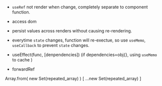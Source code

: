 - `useRef` not render when change, completely separate to component function.

- access dom
- persist values across renders without causing re-rendering.
- everytime `state` changes, function will re-exectue, so use `useMemo`, `useCallback` to prevent `state` changes.
- useEffect(func, [denpendencies])
  (if dependencies=obj{}, using `useMemo` to cache )
- forwardRef


Array.from( new Set(repeated_array) )
[ ...new Set(repeated_array) ]
